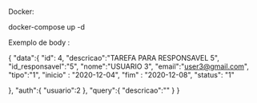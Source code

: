 Docker:

docker-compose up -d


Exemplo de body :

{
"data":{
    "id": 4,
    "descricao":"TAREFA PARA RESPONSAVEL 5",
    "id_responsavel":"5",
    "nome":"USUARIO 3",
    "email":"user3@gmail.com",
    "tipo":"1",
    "inicio" : "2020-12-04",
    "fim" : "2020-12-08",
    "status": "1"

},
"auth":{
    "usuario":2
},
"query":{
    "descricao":""
}
}